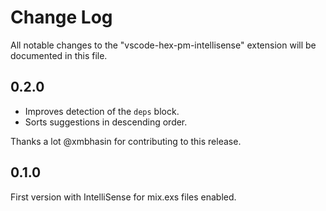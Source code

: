 # Change Log
All notable changes to the "vscode-hex-pm-intellisense" extension will be documented in this file.

## 0.2.0
- Improves detection of the `deps` block.
- Sorts suggestions in descending order.

Thanks a lot @xmbhasin for contributing to this release.

## 0.1.0
First version with IntelliSense for mix.exs files enabled.
